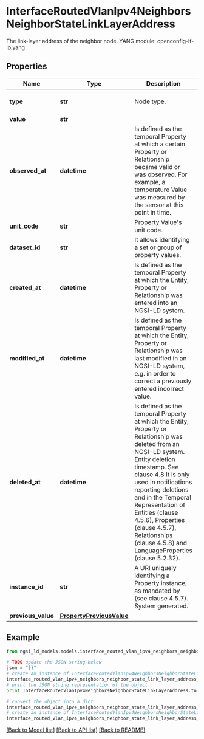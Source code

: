 # InterfaceRoutedVlanIpv4NeighborsNeighborStateLinkLayerAddress

The link-layer address of the neighbor node.  YANG module: openconfig-if-ip.yang 

## Properties

Name | Type | Description | Notes
------------ | ------------- | ------------- | -------------
**type** | **str** | Node type.  | [optional] [default to 'Property']
**value** | **str** |  | 
**observed_at** | **datetime** | Is defined as the temporal Property at which a certain Property or Relationship became valid or was observed. For example, a temperature Value was measured by the sensor at this point in time.  | [optional] 
**unit_code** | **str** | Property Value&#39;s unit code.  | [optional] 
**dataset_id** | **str** | It allows identifying a set or group of property values.  | [optional] 
**created_at** | **datetime** | Is defined as the temporal Property at which the Entity, Property or Relationship was entered into an NGSI-LD system.  | [optional] [readonly] 
**modified_at** | **datetime** | Is defined as the temporal Property at which the Entity, Property or Relationship was last modified in an NGSI-LD system, e.g. in order to correct a previously entered incorrect value.  | [optional] [readonly] 
**deleted_at** | **datetime** | Is defined as the temporal Property at which the Entity, Property or Relationship was deleted from an NGSI-LD system.  Entity deletion timestamp. See clause 4.8 It is only used in notifications reporting deletions and in the Temporal Representation of Entities (clause 4.5.6), Properties (clause 4.5.7), Relationships (clause 4.5.8) and LanguageProperties (clause 5.2.32).  | [optional] [readonly] 
**instance_id** | **str** | A URI uniquely identifying a Property instance, as mandated by (see clause 4.5.7). System generated.  | [optional] [readonly] 
**previous_value** | [**PropertyPreviousValue**](PropertyPreviousValue.md) |  | [optional] 

## Example

```python
from ngsi_ld_models.models.interface_routed_vlan_ipv4_neighbors_neighbor_state_link_layer_address import InterfaceRoutedVlanIpv4NeighborsNeighborStateLinkLayerAddress

# TODO update the JSON string below
json = "{}"
# create an instance of InterfaceRoutedVlanIpv4NeighborsNeighborStateLinkLayerAddress from a JSON string
interface_routed_vlan_ipv4_neighbors_neighbor_state_link_layer_address_instance = InterfaceRoutedVlanIpv4NeighborsNeighborStateLinkLayerAddress.from_json(json)
# print the JSON string representation of the object
print InterfaceRoutedVlanIpv4NeighborsNeighborStateLinkLayerAddress.to_json()

# convert the object into a dict
interface_routed_vlan_ipv4_neighbors_neighbor_state_link_layer_address_dict = interface_routed_vlan_ipv4_neighbors_neighbor_state_link_layer_address_instance.to_dict()
# create an instance of InterfaceRoutedVlanIpv4NeighborsNeighborStateLinkLayerAddress from a dict
interface_routed_vlan_ipv4_neighbors_neighbor_state_link_layer_address_form_dict = interface_routed_vlan_ipv4_neighbors_neighbor_state_link_layer_address.from_dict(interface_routed_vlan_ipv4_neighbors_neighbor_state_link_layer_address_dict)
```
[[Back to Model list]](../README.md#documentation-for-models) [[Back to API list]](../README.md#documentation-for-api-endpoints) [[Back to README]](../README.md)


